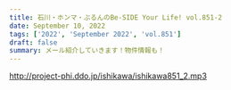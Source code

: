 ```yaml
---
title: 石川・ホンマ・ぶるんのBe-SIDE Your Life! vol.851-2
date: September 10, 2022
tags: ['2022', 'September 2022', 'vol.851']
draft: false
summary: メール紹介していきます！物件情報も！
---
```


http://project-phi.ddo.jp/ishikawa/ishikawa851_2.mp3
